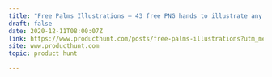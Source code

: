 ```yaml
---
title: "Free Palms Illustrations — 43 free PNG hands to illustrate any idea"
draft: false
date: 2020-12-11T08:00:07Z
link: https://www.producthunt.com/posts/free-palms-illustrations?utm_medium=RSS&utm_source=hune
site: www.producthunt.com
topic: product hunt  

---
```

